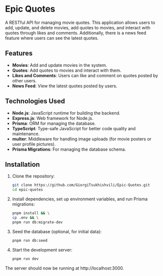 # Epic Quotes

A RESTful API for managing movie quotes. This application allows users to add, update, and delete movies, add quotes to movies, and interact with quotes through likes and comments. Additionally, there is a news feed feature where users can see the latest quotes.

## Features

- **Movies**: Add and update movies in the system.
- **Quotes**: Add quotes to movies and interact with them.
- **Likes and Comments**: Users can like and comment on quotes posted by other users.
- **News Feed**: View the latest quotes posted by users.

## Technologies Used

- **Node.js**: JavaScript runtime for building the backend.
- **Express.js**: Web framework for Node.js.
- **Prisma**: ORM for managing the database.
- **TypeScript**: Type-safe JavaScript for better code quality and maintenance.
- **multer**: Middleware for handling image uploads (for movie posters or user profile pictures).
- **Prisma Migrations**: For managing the database schema.

## Installation

1. Clone the repository:

   ```bash
   git clone https://github.com/GiorgiTsukhishvili/Epic-Quotes.git
   cd epic-quotes
   ```

2. Install dependencies, set up environment variables, and run Prisma migrations:

   ```bash
   pnpm install && \
   cp .env && \
   pnpm run db:migrate-dev
   ```

3. Seed the database (optional, for initial data):

   ```bash
   pnpm run db:seed
   ```

4. Start the development server:

   ```bash
   pnpm run dev
   ```

The server should now be running at http://localhost:3000.
